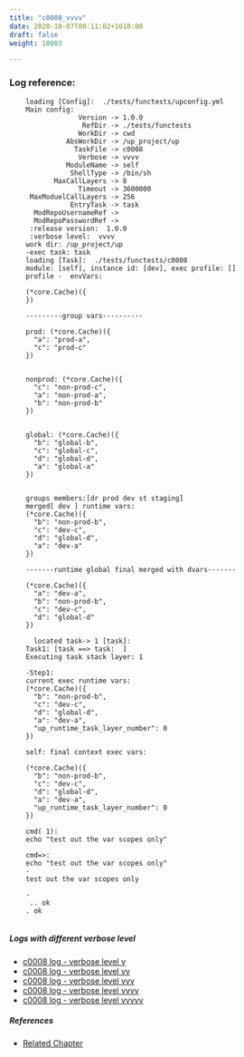 ```yaml
---
title: "c0008_vvvv"
date: 2020-10-07T00:11:02+1010:00
draft: false
weight: 10083

---
```


### Log reference: <no value>

```
    loading [Config]:  ./tests/functests/upconfig.yml
    Main config:
                 Version -> 1.0.0
                  RefDir -> ./tests/functests
                 WorkDir -> cwd
              AbsWorkDir -> /up_project/up
                TaskFile -> c0008
                 Verbose -> vvvv
              ModuleName -> self
               ShellType -> /bin/sh
           MaxCallLayers -> 8
                 Timeout -> 3600000
     MaxModuelCallLayers -> 256
               EntryTask -> task
      ModRepoUsernameRef -> 
      ModRepoPasswordRef -> 
     :release version:  1.0.0
     :verbose level:  vvvv
    work dir: /up_project/up
    -exec task: task
    loading [Task]:  ./tests/functests/c0008
    module: [self], instance id: [dev], exec profile: []
    profile -  envVars:
    
    (*core.Cache)({
    })
    
    ---------group vars----------
    
    prod: (*core.Cache)({
      "a": "prod-a",
      "c": "prod-c"
    })
    
    
    nonprod: (*core.Cache)({
      "c": "non-prod-c",
      "a": "non-prod-a",
      "b": "non-prod-b"
    })
    
    
    global: (*core.Cache)({
      "b": "global-b",
      "c": "global-c",
      "d": "global-d",
      "a": "global-a"
    })
    
    
    groups members:[dr prod dev st staging]
    merged[ dev ] runtime vars:
    (*core.Cache)({
      "b": "non-prod-b",
      "c": "dev-c",
      "d": "global-d",
      "a": "dev-a"
    })
    
    -------runtime global final merged with dvars-------
    
    (*core.Cache)({
      "a": "dev-a",
      "b": "non-prod-b",
      "c": "dev-c",
      "d": "global-d"
    })
    
      located task-> 1 [task]: 
    Task1: [task ==> task:  ]
    Executing task stack layer: 1
    
    -Step1:
    current exec runtime vars:
    (*core.Cache)({
      "b": "non-prod-b",
      "c": "dev-c",
      "d": "global-d",
      "a": "dev-a",
      "up_runtime_task_layer_number": 0
    })
    
    self: final context exec vars:
    
    (*core.Cache)({
      "b": "non-prod-b",
      "c": "dev-c",
      "d": "global-d",
      "a": "dev-a",
      "up_runtime_task_layer_number": 0
    })
    
    cmd( 1):
    echo "test out the var scopes only"
    
    cmd=>:
    echo "test out the var scopes only"
    -
    test out the var scopes only
    
    -
     .. ok
    . ok
    
```

##### Logs with different verbose level
* [c0008 log - verbose level v](../../logs/c0008_v)
* [c0008 log - verbose level vv](../../logs/c0008_vv)
* [c0008 log - verbose level vvv](../../logs/c0008_vvv)
* [c0008 log - verbose level vvvv](../../logs/c0008_vvvv)
* [c0008 log - verbose level vvvvv](../../logs/c0008_vvvvv)

##### References
* [Related Chapter](../../scope/c0008)
